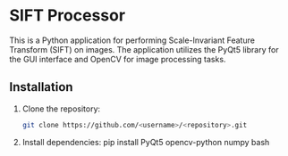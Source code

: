 # SIFT Processor
This is a Python application for performing Scale-Invariant Feature Transform (SIFT) on images. The application utilizes the PyQt5 library for the GUI interface and OpenCV for image processing tasks.
## Installation

1. Clone the repository:

   ```bash
   git clone https://github.com/<username>/<repository>.git
2. Install dependencies:
   pip install PyQt5 opencv-python numpy
    bash
